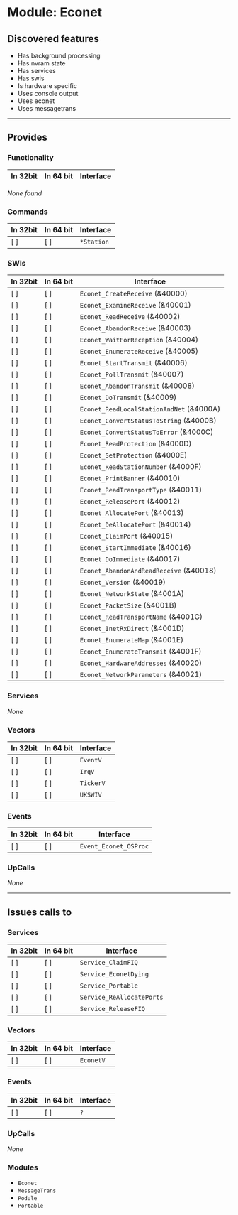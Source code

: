 # Module: Econet

## Discovered features


* Has background processing
* Has nvram state
* Has services
* Has swis
* Is hardware specific
* Uses console output
* Uses econet
* Uses messagetrans

---

## Provides

### Functionality

| In 32bit | In 64 bit | Interface |
|----------|-----------|-----------|

*None found*

### Commands


| In 32bit | In 64 bit | Interface |
|----------|-----------|-----------|
| [ ]      | [ ]       | `*Station` |


### SWIs


| In 32bit | In 64 bit | Interface |
|----------|-----------|-----------|
| [ ]      | [ ]       | `Econet_CreateReceive` (&40000) |
| [ ]      | [ ]       | `Econet_ExamineReceive` (&40001) |
| [ ]      | [ ]       | `Econet_ReadReceive` (&40002) |
| [ ]      | [ ]       | `Econet_AbandonReceive` (&40003) |
| [ ]      | [ ]       | `Econet_WaitForReception` (&40004) |
| [ ]      | [ ]       | `Econet_EnumerateReceive` (&40005) |
| [ ]      | [ ]       | `Econet_StartTransmit` (&40006) |
| [ ]      | [ ]       | `Econet_PollTransmit` (&40007) |
| [ ]      | [ ]       | `Econet_AbandonTransmit` (&40008) |
| [ ]      | [ ]       | `Econet_DoTransmit` (&40009) |
| [ ]      | [ ]       | `Econet_ReadLocalStationAndNet` (&4000A) |
| [ ]      | [ ]       | `Econet_ConvertStatusToString` (&4000B) |
| [ ]      | [ ]       | `Econet_ConvertStatusToError` (&4000C) |
| [ ]      | [ ]       | `Econet_ReadProtection` (&4000D) |
| [ ]      | [ ]       | `Econet_SetProtection` (&4000E) |
| [ ]      | [ ]       | `Econet_ReadStationNumber` (&4000F) |
| [ ]      | [ ]       | `Econet_PrintBanner` (&40010) |
| [ ]      | [ ]       | `Econet_ReadTransportType` (&40011) |
| [ ]      | [ ]       | `Econet_ReleasePort` (&40012) |
| [ ]      | [ ]       | `Econet_AllocatePort` (&40013) |
| [ ]      | [ ]       | `Econet_DeAllocatePort` (&40014) |
| [ ]      | [ ]       | `Econet_ClaimPort` (&40015) |
| [ ]      | [ ]       | `Econet_StartImmediate` (&40016) |
| [ ]      | [ ]       | `Econet_DoImmediate` (&40017) |
| [ ]      | [ ]       | `Econet_AbandonAndReadReceive` (&40018) |
| [ ]      | [ ]       | `Econet_Version` (&40019) |
| [ ]      | [ ]       | `Econet_NetworkState` (&4001A) |
| [ ]      | [ ]       | `Econet_PacketSize` (&4001B) |
| [ ]      | [ ]       | `Econet_ReadTransportName` (&4001C) |
| [ ]      | [ ]       | `Econet_InetRxDirect` (&4001D) |
| [ ]      | [ ]       | `Econet_EnumerateMap` (&4001E) |
| [ ]      | [ ]       | `Econet_EnumerateTransmit` (&4001F) |
| [ ]      | [ ]       | `Econet_HardwareAddresses` (&40020) |
| [ ]      | [ ]       | `Econet_NetworkParameters` (&40021) |


### Services


*None*


### Vectors


| In 32bit | In 64 bit | Interface |
|----------|-----------|-----------|
| [ ]      | [ ]       | `EventV` |
| [ ]      | [ ]       | `IrqV` |
| [ ]      | [ ]       | `TickerV` |
| [ ]      | [ ]       | `UKSWIV` |


### Events


| In 32bit | In 64 bit | Interface |
|----------|-----------|-----------|
| [ ]      | [ ]       | `Event_Econet_OSProc` |


### UpCalls


*None*


---

## Issues calls to

### Services


| In 32bit | In 64 bit | Interface |
|----------|-----------|-----------|
| [ ]      | [ ]       | `Service_ClaimFIQ` |
| [ ]      | [ ]       | `Service_EconetDying` |
| [ ]      | [ ]       | `Service_Portable` |
| [ ]      | [ ]       | `Service_ReAllocatePorts` |
| [ ]      | [ ]       | `Service_ReleaseFIQ` |


### Vectors


| In 32bit | In 64 bit | Interface |
|----------|-----------|-----------|
| [ ]      | [ ]       | `EconetV` |


### Events


| In 32bit | In 64 bit | Interface |
|----------|-----------|-----------|
| [ ]      | [ ]       | `?` |


### UpCalls


*None*


### Modules


* `Econet`
* `MessageTrans`
* `Podule`
* `Portable`



